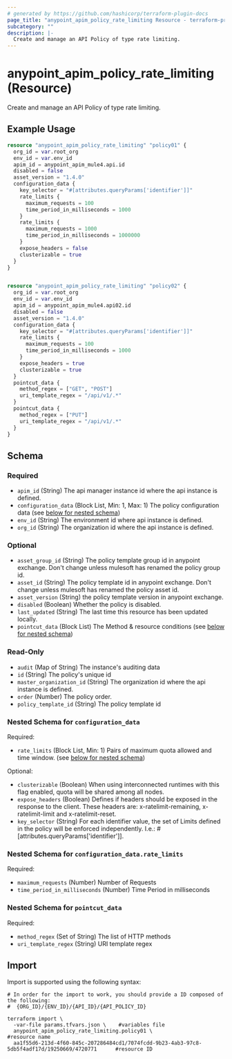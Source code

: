 ```yaml
---
# generated by https://github.com/hashicorp/terraform-plugin-docs
page_title: "anypoint_apim_policy_rate_limiting Resource - terraform-provider-anypoint"
subcategory: ""
description: |-
  Create and manage an API Policy of type rate limiting.
---
```


# anypoint_apim_policy_rate_limiting (Resource)

Create and manage an API Policy of type rate limiting.

## Example Usage

```terraform
resource "anypoint_apim_policy_rate_limiting" "policy01" {
  org_id = var.root_org
  env_id = var.env_id
  apim_id = anypoint_apim_mule4.api.id
  disabled = false
  asset_version = "1.4.0"
  configuration_data {
    key_selector = "#[attributes.queryParams['identifier']]"
    rate_limits {
      maximum_requests = 100
      time_period_in_milliseconds = 1000
    }
    rate_limits {
      maximum_requests = 1000
      time_period_in_milliseconds = 1000000
    }
    expose_headers = false
    clusterizable = true
  }
}


resource "anypoint_apim_policy_rate_limiting" "policy02" {
  org_id = var.root_org
  env_id = var.env_id
  apim_id = anypoint_apim_mule4.api02.id
  disabled = false
  asset_version = "1.4.0"
  configuration_data {
    key_selector = "#[attributes.queryParams['identifier']]"
    rate_limits {
      maximum_requests = 100
      time_period_in_milliseconds = 1000
    }
    expose_headers = true
    clusterizable = true
  }
  pointcut_data {
    method_regex = ["GET", "POST"]
    uri_template_regex = "/api/v1/.*"
  }
  pointcut_data {
    method_regex = ["PUT"]
    uri_template_regex = "/api/v1/.*"
  }
}
```

<!-- schema generated by tfplugindocs -->
## Schema

### Required

- `apim_id` (String) The api manager instance id where the api instance is defined.
- `configuration_data` (Block List, Min: 1, Max: 1) The policy configuration data (see [below for nested schema](#nestedblock--configuration_data))
- `env_id` (String) The environment id where api instance is defined.
- `org_id` (String) The organization id where the api instance is defined.

### Optional

- `asset_group_id` (String) The policy template group id in anypoint exchange. Don't change unless mulesoft has renamed the policy group id.
- `asset_id` (String) The policy template id in anypoint exchange. Don't change unless mulesoft has renamed the policy asset id.
- `asset_version` (String) the policy template version in anypoint exchange.
- `disabled` (Boolean) Whether the policy is disabled.
- `last_updated` (String) The last time this resource has been updated locally.
- `pointcut_data` (Block List) The Method & resource conditions (see [below for nested schema](#nestedblock--pointcut_data))

### Read-Only

- `audit` (Map of String) The instance's auditing data
- `id` (String) The policy's unique id
- `master_organization_id` (String) The organization id where the api instance is defined.
- `order` (Number) The policy order.
- `policy_template_id` (String) The policy template id

<a id="nestedblock--configuration_data"></a>
### Nested Schema for `configuration_data`

Required:

- `rate_limits` (Block List, Min: 1) Pairs of maximum quota allowed and time window. (see [below for nested schema](#nestedblock--configuration_data--rate_limits))

Optional:

- `clusterizable` (Boolean) When using interconnected runtimes with this flag enabled, quota will be shared among all nodes.
- `expose_headers` (Boolean) Defines if headers should be exposed in the response to the client. These headers are: x-ratelimit-remaining, x-ratelimit-limit and x-ratelimit-reset.
- `key_selector` (String) For each identifier value, the set of Limits defined in the policy will be enforced independently. 
							I.e.: #[attributes.queryParams['identifier']].

<a id="nestedblock--configuration_data--rate_limits"></a>
### Nested Schema for `configuration_data.rate_limits`

Required:

- `maximum_requests` (Number) Number of Requests
- `time_period_in_milliseconds` (Number) Time Period in milliseconds



<a id="nestedblock--pointcut_data"></a>
### Nested Schema for `pointcut_data`

Required:

- `method_regex` (Set of String) The list of HTTP methods
- `uri_template_regex` (String) URI template regex

## Import

Import is supported using the following syntax:

```shell
# In order for the import to work, you should provide a ID composed of the following:
#  {ORG_ID}/{ENV_ID}/{API_ID}/{API_POLICY_ID}

terraform import \
  -var-file params.tfvars.json \    #variables file
  anypoint_apim_policy_rate_limiting.policy01 \                #resource name
  aa1f55d6-213d-4f60-845c-207286484cd1/7074fcdd-9b23-4ab3-97c8-5db5f4adf17d/19250669/4720771      #resource ID
```
